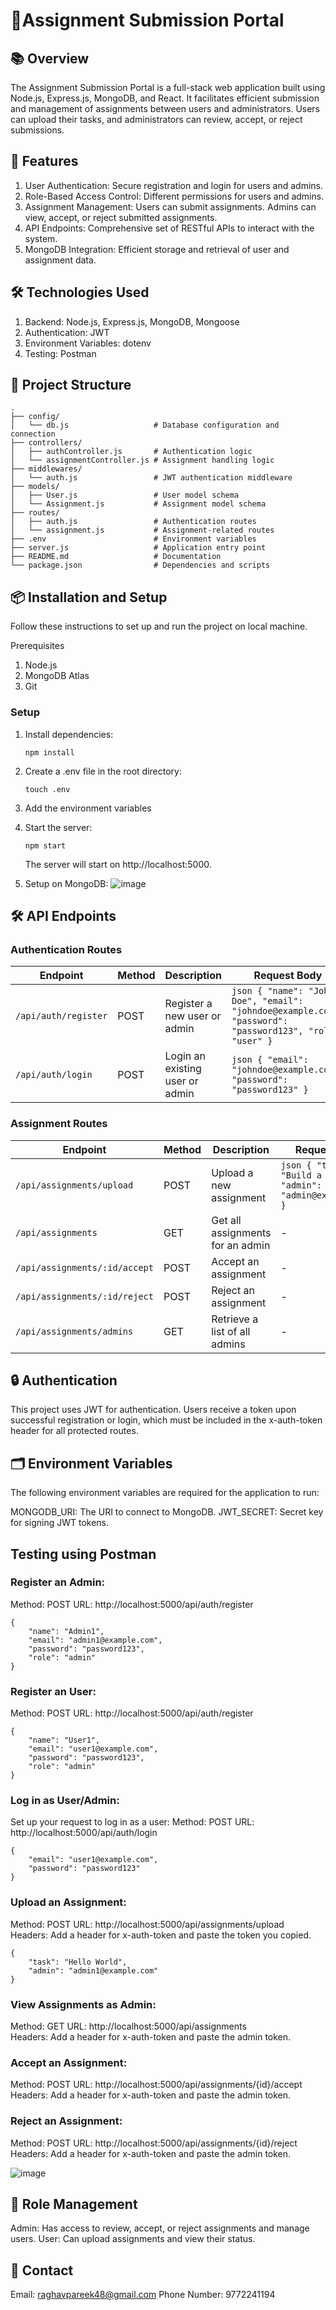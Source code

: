 # 📝Assignment Submission Portal

## 📚 Overview

The Assignment Submission Portal is a full-stack web application built using Node.js, Express.js, MongoDB, and React. It facilitates efficient submission and management of assignments between users and administrators. Users can upload their tasks, and administrators can review, accept, or reject submissions.

## 🚀 Features
1. User Authentication: Secure registration and login for users and admins.<br>
2. Role-Based Access Control: Different permissions for users and admins.<br>
3. Assignment Management: Users can submit assignments. Admins can view, accept, or reject submitted assignments.<br>
4. API Endpoints: Comprehensive set of RESTful APIs to interact with the system.<br>
5. MongoDB Integration: Efficient storage and retrieval of user and assignment data.<br>

## 🛠️ Technologies Used
1. Backend: Node.js, Express.js, MongoDB, Mongoose<br>
2. Authentication: JWT<br>
3. Environment Variables: dotenv<br>
4. Testing: Postman

## 📂 Project Structure

```
.
├── config/
│   └── db.js                   # Database configuration and connection
├── controllers/
│   ├── authController.js       # Authentication logic
│   └── assignmentController.js # Assignment handling logic
├── middlewares/
│   └── auth.js                 # JWT authentication middleware
├── models/
│   ├── User.js                 # User model schema
│   └── Assignment.js           # Assignment model schema
├── routes/
│   ├── auth.js                 # Authentication routes
│   └── assignment.js           # Assignment-related routes
├── .env                        # Environment variables
├── server.js                   # Application entry point
├── README.md                   # Documentation
└── package.json                # Dependencies and scripts
```

## 📦 Installation and Setup

Follow these instructions to set up and run the project on local machine.

Prerequisites
1. Node.js 
2. MongoDB Atlas
3. Git

### Setup
1. Install dependencies:
   ```
   npm install
   ```
2. Create a .env file in the root directory:
   ```
   touch .env
   ```
3. Add the environment variables

4. Start the server:
   ```
   npm start
   ```
   The server will start on http://localhost:5000.

5. Setup on MongoDB:
  ![image](https://github.com/user-attachments/assets/8708ba52-bb6a-4347-9203-4f31df5b3880)



## 🛠️ API Endpoints

### Authentication Routes

| Endpoint                | Method | Description                       | Request Body                                                                                         |
|-------------------------|--------|-----------------------------------|------------------------------------------------------------------------------------------------------|
| `/api/auth/register`    | POST   | Register a new user or admin      | ```json { "name": "John Doe", "email": "johndoe@example.com", "password": "password123", "role": "user" } ``` |
| `/api/auth/login`       | POST   | Login an existing user or admin   | ```json { "email": "johndoe@example.com", "password": "password123" } ```                            |

### Assignment Routes

| Endpoint                           | Method | Description                          | Request Body                                                                                           |
|------------------------------------|--------|--------------------------------------|--------------------------------------------------------------------------------------------------------|
| `/api/assignments/upload`          | POST   | Upload a new assignment              | ```json { "task": "Build a REST API", "admin": "admin@example.com" } ```                                |
| `/api/assignments`                 | GET    | Get all assignments for an admin     | -                                                                                                      |
| `/api/assignments/:id/accept`      | POST   | Accept an assignment                 | -                                                                                                      |
| `/api/assignments/:id/reject`      | POST   | Reject an assignment                 | -                                                                                                      |
| `/api/assignments/admins`          | GET    | Retrieve a list of all admins        | -                                                                                                      |


## 🔒 Authentication
This project uses JWT for authentication. Users receive a token upon successful registration or login, which must be included in the x-auth-token header for all protected routes.

## 🗂️ Environment Variables
The following environment variables are required for the application to run:

MONGODB_URI: The URI to connect to MongoDB.
JWT_SECRET: Secret key for signing JWT tokens.

## Testing using Postman

### Register an Admin:
Method: POST
URL: http://localhost:5000/api/auth/register
```
{
    "name": "Admin1",
    "email": "admin1@example.com",
    "password": "password123",
    "role": "admin"
}
```
### Register an User:
Method: POST
URL: http://localhost:5000/api/auth/register
```
{
    "name": "User1",
    "email": "user1@example.com",
    "password": "password123",
    "role": "admin"
}
```
### Log in as User/Admin:
Set up your request to log in as a user:
Method: POST
URL: http://localhost:5000/api/auth/login
```
{
    "email": "user1@example.com",
    "password": "password123"
}
```
### Upload an Assignment:
Method: POST
URL: http://localhost:5000/api/assignments/upload<br>
Headers: Add a header for x-auth-token and paste the token you copied.
```
{
    "task": "Hello World",
    "admin": "admin1@example.com"
}
```
### View Assignments as Admin:
Method: GET
URL: http://localhost:5000/api/assignments<br>
Headers: Add a header for x-auth-token and paste the admin token.

### Accept an Assignment:
Method: POST
URL: http://localhost:5000/api/assignments/{id}/accept<br>
Headers: Add a header for x-auth-token and paste the admin token.

### Reject an Assignment:
Method: POST
URL: http://localhost:5000/api/assignments/{id}/reject <br>
Headers: Add a header for x-auth-token and paste the admin token.

![image](https://github.com/user-attachments/assets/3b33ded0-19d2-4710-b46c-069dc11afa1a)

## 👤 Role Management
Admin: Has access to review, accept, or reject assignments and manage users.
User: Can upload assignments and view their status.

## 📧 Contact
Email: raghavpareek48@gmail.com
Phone Number: 9772241194
